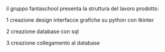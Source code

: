 il gruppo fantaschool presenta la struttura del lavoro prodotto:

1 creazione design interfacce grafiche su python con tkinter 

2 creazione database con sql 

3 creazione collegamento al database 

